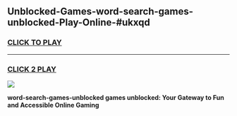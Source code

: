 
## Unblocked-Games-word-search-games-unblocked-Play-Online-#ukxqd
<h3>
<a href="https://premium.freeplayer.one?title=word-search-games-unblocked&ref=27F">CLICK TO PLAY</a></h3>
<hr>

<h3>
<a href="https://premium.freeplayer.one?title=word-search-games-unblocked&ref=27F">CLICK 2 PLAY</a>
  
</h3>

<a href="https://premium.freeplayer.one?title=word-search-games-unblocked&ref=27F"><img src="https://clearcache.store/games.png"></a>


**word-search-games-unblocked games unblocked: Your Gateway to Fun and Accessible Online Gaming**
